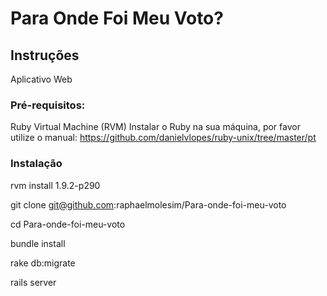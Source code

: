 Para Onde Foi Meu Voto?
=======================


Instruções
----------

Aplicativo Web

### Pré-requisitos:
	
Ruby Virtual Machine (RVM)
	Instalar o Ruby na sua máquina, por favor utilize o manual: https://github.com/danielvlopes/ruby-unix/tree/master/pt

### Instalação

rvm install 1.9.2-p290

git clone git@github.com:raphaelmolesim/Para-onde-foi-meu-voto

cd Para-onde-foi-meu-voto

bundle install 

rake db:migrate

rails server
